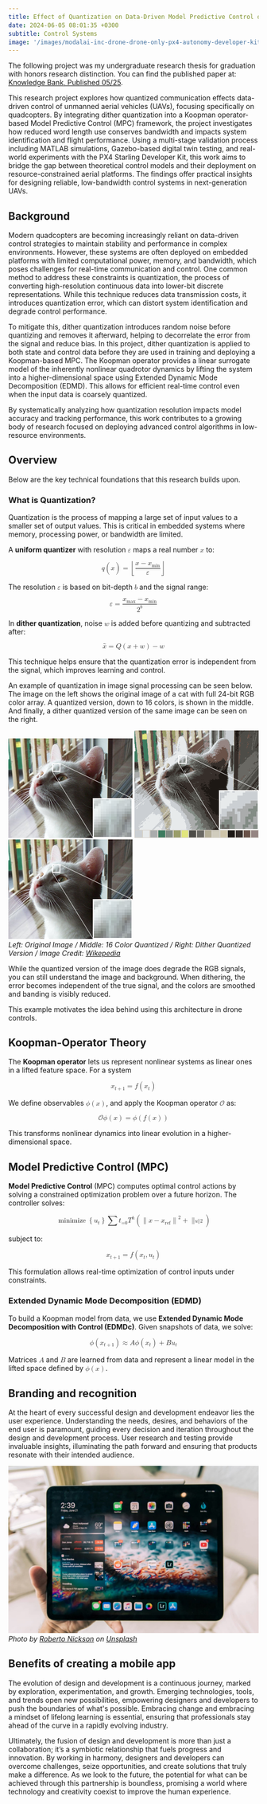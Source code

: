 ```yaml
---
title: Effect of Quantization on Data-Driven Model Predictive Control of Quadcopters
date: 2024-06-05 08:01:35 +0300
subtitle: Control Systems
image: '/images/modalai-inc-drone-drone-only-px4-autonomy-developer-kit-43777520206128_2048x2048.jpg'
---
```

The following project was my undergraduate research thesis for graduation with honors research distinction. You can find the published paper at: <a href="https://kb.osu.edu/handle/1811/105739">Knowledge Bank, Published 05/25</a>.

This research project explores how quantized communication effects data-driven control of unmanned aerial vehicles (UAVs), focusing specifically on quadcopters. By integrating dither quantization into a Koopman operator-based Model Predictive Control (MPC) framework, the project investigates how reduced word length use conserves bandwidth and impacts system identification and flight performance. Using a multi-stage validation process including MATLAB simulations, Gazebo-based digital twin testing, and real-world experiments with the PX4 Starling Developer Kit, this work aims to bridge the gap between theoretical control models and their deployment on resource-constrained aerial platforms. The findings offer practical insights for designing reliable, low-bandwidth control systems in next-generation UAVs.

## Background
Modern quadcopters are becoming increasingly reliant on data-driven control strategies to maintain stability and performance in complex environments. However, these systems are often deployed on embedded platforms with limited computational power, memory, and bandwidth, which poses challenges for real-time communication and control. One common method to address these constraints is quantization, the process of converting high-resolution continuous data into lower-bit discrete representations. While this technique reduces data transmission costs, it introduces quantization error, which can distort system identification and degrade control performance.

To mitigate this, dither quantization introduces random noise before quantizing and removes it afterward, helping to decorrelate the error from the signal and reduce bias. In this project, dither quantization is applied to both state and control data before they are used in training and deploying a Koopman-based MPC. The Koopman operator provides a linear surrogate model of the inherently nonlinear quadrotor dynamics by lifting the system into a higher-dimensional space using Extended Dynamic Mode Decomposition (EDMD). This allows for efficient real-time control even when the input data is coarsely quantized.

By systematically analyzing how quantization resolution impacts model accuracy and tracking performance, this work contributes to a growing body of research focused on deploying advanced control algorithms in low-resource environments.

## Overview
Below are the key technical foundations that this research builds upon.

### What is Quantization?
Quantization is the process of mapping a large set of input values to a smaller set of output values. This is critical in embedded systems where memory, processing power, or bandwidth are limited.

A <strong>uniform quantizer</strong> with resolution <math><mi>&#x03B5;</mi></math> maps a real number <math><mi>x</mi></math> to:

<math display="block">
  <mrow>
    <mi>q</mi><mo>(</mo><mi>x</mi><mo>)</mo><mo>=</mo>
    <mo>&#x230A;</mo>
    <mfrac>
      <mrow><mi>x</mi><mo>&#x2212;</mo><msub><mi>x</mi><mi>min</mi></msub></mrow>
      <mi>&#x03B5;</mi>
    </mfrac>
    <mo>&#x230B;</mo>
  </mrow>
</math>

The resolution <math><mi>&#x03B5;</mi></math> is based on bit-depth <math><mi>b</mi></math> and the signal range:

<math display="block">
  <mrow>
    <mi>&#x03B5;</mi><mo>=</mo>
    <mfrac>
      <mrow>
        <msub><mi>x</mi><mi>max</mi></msub>
        <mo>&#x2212;</mo>
        <msub><mi>x</mi><mi>min</mi></msub>
      </mrow>
      <msup><mn>2</mn><mi>b</mi></msup>
    </mfrac>
  </mrow>
</math>

In <strong>dither quantization</strong>, noise <math><mi>w</mi></math> is added before quantizing and subtracted after:

<math display="block">
  <mrow>
    <mover>
      <mi>x</mi>
      <mo>&#x007E;</mo>
    </mover>
    <mo>=</mo>
    <mi>Q</mi><mo>(</mo><mi>x</mi><mo>+</mo><mi>w</mi><mo>)</mo><mo>&#x2212;</mo><mi>w</mi>
  </mrow>
</math>

This technique helps ensure that the quantization error is independent from the signal, which improves learning and control.

An example of quantization in image signal processing can be seen below. The image on the left shows the original image of a cat with full 24-bit RGB color array. A quantized version, down to 16 colors, is shown in the middle. And finally, a dither quantized version of the same image can be seen on the right.

<div class="gallery-box">
  <div class="gallery gallery-columns-3">
    <img src="/images/cat_example_original.png" loading="lazy" alt="Project">
    <img src="/images/cat_example_quantized.png" loading="lazy" alt="Project">
    <img src="/images/cat_example_unquantized.png" loading="lazy" alt="Project">
  </div>
  <em>Left: Original Image / Middle: 16 Color Quantized / Right: Dither Quantized Version / Image Credit: <a href="https://en.wikipedia.org/wiki/Color_quantization">Wikepedia</a></em>
</div>

While the quantized version of the image does degrade the RGB signals, you can still understand the image and background. When dithering, the error becomes independent of the true signal, and the colors are smoothed and banding is visibly reduced.

This example motivates the idea behind using this architecture in drone controls.

## Koopman-Operator Theory
The <strong>Koopman operator</strong> lets us represent nonlinear systems as linear ones in a lifted feature space. For a system

<math display="block">
  <mrow>
    <msub><mi>x</mi><mrow><mi>t</mi><mo>+</mo><mn>1</mn></mrow></msub>
    <mo>=</mo>
    <mi>f</mi><mo>(</mo><msub><mi>x</mi><mi>t</mi></msub><mo>)</mo>
  </mrow>
</math>

We define observables <math><mi>&#x03D5;</mi><mo>(</mo><mi>x</mi><mo>)</mo></math>, and apply the Koopman operator <math><mi>&#x1D4AA;</mi></math> as:

<math display="block">
  <mrow>
    <mi>&#x1D4AA;</mi><mo>&#x2061;</mo><mi>&#x03D5;</mi><mo>(</mo><mi>x</mi><mo>)</mo>
    <mo>=</mo>
    <mi>&#x03D5;</mi><mo>(</mo><mi>f</mi><mo>(</mo><mi>x</mi><mo>)</mo><mo>)</mo>
  </mrow>
</math>

This transforms nonlinear dynamics into linear evolution in a higher-dimensional space.

## Model Predictive Control (MPC)
<strong>Model Predictive Control</strong> (MPC) computes optimal control actions by solving a constrained optimization problem over a future horizon. The controller solves:

<math display="block">
  <mrow>
    <mo>minimize</mo>
    <munder>
      <mrow>
        <mo>{</mo><msub><mi>u</mi><mi>t</mi></msub><mo>}</mo>
      </mrow>
      <mrow></mrow>
    </munder>
    <mo>&#x2211;</mo><msub><mi>t</mi><mi>=0</mi></msub><msup><mi>T</mi><mi>h</mi></msup>
    <mo>(</mo>
    <msup>
      <mrow>
        <mo>&#x2225;</mo><mi>x</mi><mo>&#x2212;</mo><msub><mi>x</mi><mi>ref</mi></msub><mo>&#x2225;</mo>
      </mrow>
      <mn>2</mn>
    </msup>
    <mo>+</mo>
    <msup>
      <mo>&#x2225;</mo><mi>u</mi><mo>&#x2225;</mo>
      <mn>2</mn>
    </msup>
    <mo>)</mo>
  </mrow>
</math>

subject to:

<math display="block">
  <mrow>
    <msub><mi>x</mi><mrow><mi>t</mi><mo>+</mo><mn>1</mn></mrow></msub>
    <mo>=</mo>
    <mi>f</mi><mo>(</mo><msub><mi>x</mi><mi>t</mi></msub><mo>,</mo><msub><mi>u</mi><mi>t</mi></msub><mo>)</mo>
  </mrow>
</math>

This formulation allows real-time optimization of control inputs under constraints.

### Extended Dynamic Mode Decomposition (EDMD)
To build a Koopman model from data, we use <strong>Extended Dynamic Mode Decomposition with Control (EDMDc)</strong>. Given snapshots of data, we solve:

<math display="block">
  <mrow>
    <mi>&#x03D5;</mi><mo>(</mo><msub><mi>x</mi><mrow><mi>t</mi><mo>+</mo><mn>1</mn></mrow></msub><mo>)</mo>
    <mo>&#x2248;</mo>
    <mi>A</mi><mi>&#x03D5;</mi><mo>(</mo><msub><mi>x</mi><mi>t</mi></msub><mo>)</mo><mo>+</mo><mi>B</mi><msub><mi>u</mi><mi>t</mi></msub>
  </mrow>
</math>

Matrices <math><mi>A</mi></math> and <math><mi>B</mi></math> are learned from data and represent a linear model in the lifted space defined by <math><mi>&#x03D5;</mi><mo>(</mo><mi>x</mi><mo>)</mo></math>.



## Branding and recognition

At the heart of every successful design and development endeavor lies the user experience. Understanding the needs, desires, and behaviors of the end user is paramount, guiding every decision and iteration throughout the design and development process. User research and testing provide invaluable insights, illuminating the path forward and ensuring that products resonate with their intended audience.

<div class="gallery-box">
  <div class="gallery">
    <img src="/images/project-example-5.jpg" loading="lazy" alt="Project">
  </div>
  <em>Photo by <a href="https://unsplash.com/@rpnickson">Roberto Nickson</a> on <a href="https://unsplash.com/">Unsplash</a></em>
</div>

## Benefits of creating a mobile app

The evolution of design and development is a continuous journey, marked by exploration, experimentation, and growth. Emerging technologies, tools, and trends open new possibilities, empowering designers and developers to push the boundaries of what's possible. Embracing change and embracing a mindset of lifelong learning is essential, ensuring that professionals stay ahead of the curve in a rapidly evolving industry.

Ultimately, the fusion of design and development is more than just a collaboration; it’s a symbiotic relationship that fuels progress and innovation. By working in harmony, designers and developers can overcome challenges, seize opportunities, and create solutions that truly make a difference. As we look to the future, the potential for what can be achieved through this partnership is boundless, promising a world where technology and creativity coexist to improve the human experience.
